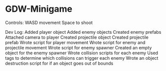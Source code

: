 # GDW-Minigame



Controls: WASD movement
          Space to shoot

Dev Log:
  Added player object
  Added enemy objects
  Created enemy prefabs
  Attached camera to player
  Created projectile object
  Created projectile prefab
  Wrote script for player movement
  Wrote script for enemy and projectile movement
  Wrote script for enemy spawner
  Created an empty object for the enemy spawner
  Wrote collision scripts for each enemy
    Used tags to determine which collisions can trigger each enemy
  Wrote an object destruction script for if an object goes out of bounds
